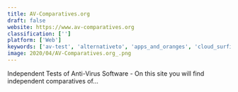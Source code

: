 ```yaml
---
title: AV-Comparatives.org
draft: false 
website: https://www.av-comparatives.org
classification: ['']
platform: ['Web']
keywords: ['av-test', 'alternativeto', 'apps_and_oranges', 'cloud_surfing', 'gizmos_freeware_reviews', 'jster', 'libre_projects', 'linux_app_finder', 'ostatic', 'pcmag', 'proactive_security_challenge', 'product_hunt', 'similar_site_search', 'slant', 'software_informer', 'virus_bulletin', 'wikivs', 'alternative.to', 'osalt']
image: 2020/04/AV-Comparatives.org_.png
---
```

Independent Tests of Anti-Virus Software - On this site you will find independent comparatives of...